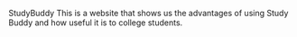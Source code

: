StudyBuddy
This is a website that shows us the advantages of using Study Buddy and how useful it is to college students.
